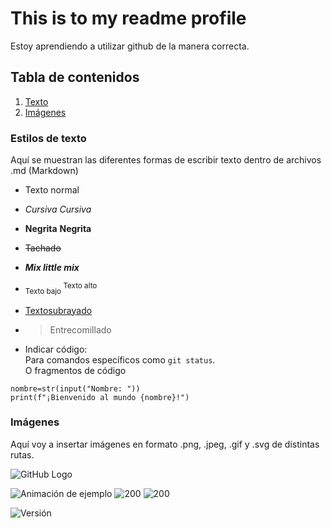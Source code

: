 # This is to my readme profile
Estoy aprendiendo a utilizar github de la manera correcta.

## Tabla de contenidos
1. [Texto](#estilos-de-texto)
2. [Imágenes](#rutas-de-imágene)


### Estilos de texto
Aquí se muestran las diferentes formas de escribir texto dentro de archivos .md (Markdown)
- Texto normal
* *Cursiva* _Cursiva_
- **Negrita** __Negrita__
* ~~Tachado~~
- ***Mix little mix***
* <sub> Texto bajo </sub> <sup> Texto alto </sup>
- <ins> Textosubrayado </ins>
* > Entrecomillado
- Indicar código:  
Para comandos específicos como `git status`.<br>
O fragmentos de código
```
nombre=str(input("Nombre: "))
print(f"¡Bienvenido al mundo {nombre}!")
```
### Imágenes
Aquí voy a insertar imágenes en formato .png, .jpeg, .gif y .svg de distintas rutas.

![GitHub Logo](https://github.githubassets.com/images/modules/logos_page/GitHub-Mark.png "GitHub Logo")

![Animación de ejemplo](https://i.giphy.com/media/v1.Y2lkPTc5MGI3NjExeGRrZGxnN3ZoMGE5MW5zbGZxb2k0MGdheHl6N2V5cGJwdGFwN3E1ZSZlcD12MV9pbnRlcm5hbF9naWZfYnlfaWQmY3Q9Zw/07YXmuBuhQYBduC6pH/giphy.gif)
![200](https://github.com/user-attachments/assets/6f1203cb-415d-432c-bfd8-0ba82ddd081e)
![200](https://github.com/user-attachments/assets/7c3eb2d4-4a67-4e81-8f88-cba5d1a7a8a7)

![Versión](https://img.shields.io/badge/version-1.0.0-blue)



